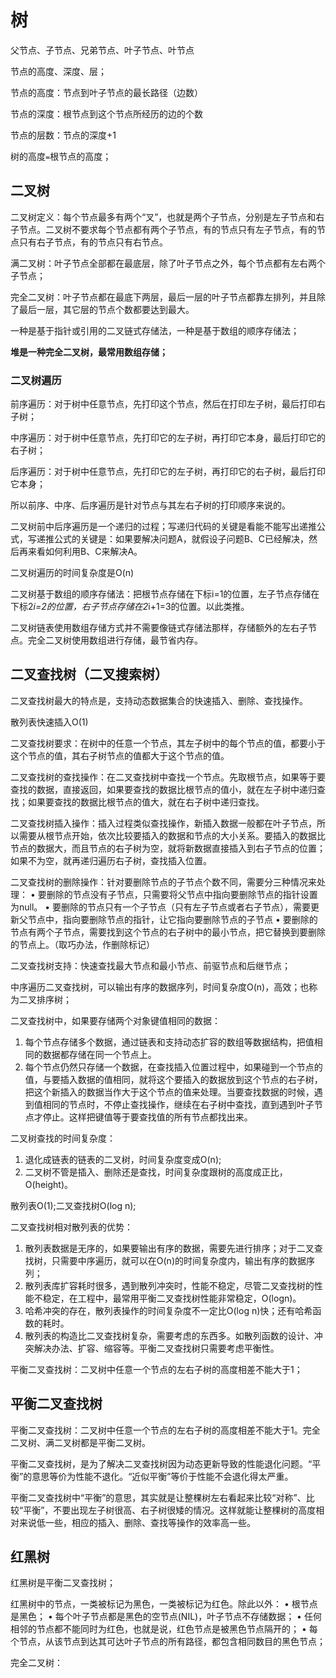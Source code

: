 # 树

父节点、子节点、兄弟节点、叶子节点、叶节点

节点的高度、深度、层；

节点的高度：节点到叶子节点的最长路径（边数）

节点的深度：根节点到这个节点所经历的边的个数

节点的层数：节点的深度+1

树的高度``=``根节点的高度；

## 二叉树

二叉树定义：每个节点最多有两个“叉”，也就是两个子节点，分别是左子节点和右子节点。二叉树不要求每个节点都有两个子节点，有的节点只有左子节点，有的节点只有右子节点，有的节点只有右节点。

满二叉树：叶子节点全部都在最底层，除了叶子节点之外，每个节点都有左右两个子节点；

完全二叉树：叶子节点都在最底下两层，最后一层的叶子节点都靠左排列，并且除了最后一层，其它层的节点个数都要达到最大。

一种是基于指针或引用的二叉链式存储法，一种是基于数组的顺序存储法；

**堆是一种完全二叉树，最常用数组存储；**

### 二叉树遍历

前序遍历：对于树中任意节点，先打印这个节点，然后在打印左子树，最后打印右子树；

中序遍历：对于树中任意节点，先打印它的左子树，再打印它本身，最后打印它的右子树；

后序遍历：对于树中任意节点，先打印它的左子树，再打印它的右子树，最后打印它本身；

所以前序、中序、后序遍历是针对节点与其左右子树的打印顺序来说的。

二叉树前中后序遍历是一个递归的过程；写递归代码的关键是看能不能写出递推公式，写递推公式的关键是：如果要解决问题A，就假设子问题B、C已经解决，然后再来看如何利用B、C来解决A。

二叉树遍历的时间复杂度是O(n)

二叉树基于数组的顺序存储法：把根节点存储在下标i=1的位置，左子节点存储在下标2*i=2的位置，右子节点存储在2*i+1=3的位置。以此类推。

二叉树链表使用数组存储方式并不需要像链式存储法那样，存储额外的左右子节点。完全二叉树使用数组进行存储，最节省内存。

## 二叉查找树（二叉搜索树）

二叉查找树最大的特点是，支持动态数据集合的快速插入、删除、查找操作。

散列表快速插入O(1)

二叉查找树要求：在树中的任意一个节点，其左子树中的每个节点的值，都要小于这个节点的值，其右子树节点的值都大于这个节点的值。

二叉查找树的查找操作：在二叉查找树中查找一个节点。先取根节点，如果等于要查找的数据，直接返回，如果要查找的数据比根节点的值小，就在左子树中递归查找；如果要查找的数据比根节点的值大，就在右子树中递归查找。

二叉查找树插入操作：插入过程类似查找操作，新插入数据一般都在叶子节点，所以需要从根节点开始，依次比较要插入的数据和节点的大小关系。要插入的数据比节点的数据大，而且节点的右子树为空，就将新数据直接插入到右子节点的位置；如果不为空，就再递归遍历右子树，查找插入位置。

二叉查找树的删除操作：针对要删除节点的子节点个数不同，需要分三种情况来处理：
 • 要删除的节点没有子节点，只需要将父节点中指向要删除节点的指针设置为null。
 • 要删除的节点只有一个子节点（只有左子节点或者右子节点），需要更新父节点中，指向要删除节点的指针，让它指向要删除节点的子节点
 • 要删除的节点有两个子节点，需要找到这个节点的右子树中的最小节点，把它替换到要删除的节点上。（取巧办法，作删除标记）

二叉查找树支持：快速查找最大节点和最小节点、前驱节点和后继节点；

中序遍历二叉查找树，可以输出有序的数据序列，时间复杂度O(n)，高效；也称为二叉排序树；

二叉查找树中，如果要存储两个对象键值相同的数据：

 1. 每个节点存储多个数据，通过链表和支持动态扩容的数组等数据结构，把值相同的数据都存储在同一个节点上。
 2. 每个节点仍然只存储一个数据，在查找插入位置过程中，如果碰到一个节点的值，与要插入数据的值相同，就将这个要插入的数据放到这个节点的右子树，把这个新插入的数据当作大于这个节点的值来处理。当要查找数据的时候，遇到值相同的节点时，不停止查找操作，继续在右子树中查找，直到遇到叶子节点才停止。这样把键值等于要查找值的所有节点都找出来。

二叉树查找的时间复杂度：

 1. 退化成链表的链表的二叉树，时间复杂度变成O(n);
 2. 二叉树不管是插入、删除还是查找，时间复杂度跟树的高度成正比，O(height)。

散列表O(1);二叉查找树O(log n);

二叉查找树相对散列表的优势：

 1. 散列表数据是无序的，如果要输出有序的数据，需要先进行排序；对于二叉查找树，只需要中序遍历，就可以在O(n)的时间复杂度内，输出有序的数据序列；
 2. 散列表库扩容耗时很多，遇到散列冲突时，性能不稳定，尽管二叉查找树的性能不稳定，在工程中，最常用平衡二叉查找树性能非常稳定，O(logn)。
 3. 哈希冲突的存在，散列表操作的时间复杂度不一定比O(log n)快；还有哈希函数的耗时。
 4. 散列表的构造比二叉查找树复杂，需要考虑的东西多。如散列函数的设计、冲突解决办法、扩容、缩容等。平衡二叉查找树只需要考虑平衡性。

平衡二叉查找树：二叉树中任意一个节点的左右子树的高度相差不能大于1；

## 平衡二叉查找树

平衡二叉查找树：二叉树中任意一个节点的左右子树的高度相差不能大于1。完全二叉树、满二叉树都是平衡二叉树。

平衡二叉查找树，是为了解决二叉查找树因为动态更新导致的性能退化问题。“平衡”的意思等价为性能不退化。“近似平衡”等价于性能不会退化得太严重。

平衡二叉查找树中“平衡”的意思，其实就是让整棵树左右看起来比较“对称”、比较“平衡”，不要出现左子树很高、右子树很矮的情况。这样就能让整棵树的高度相对来说低一些，相应的插入、删除、查找等操作的效率高一些。

## 红黑树

红黑树是平衡二叉查找树；

红黑树中的节点，一类被标记为黑色，一类被标记为红色。除此以外：
 • 根节点是黑色；
 • 每个叶子节点都是黑色的空节点(NIL)，叶子节点不存储数据；
 • 任何相邻的节点都不能同时为红色，也就是说，红色节点是被黑色节点隔开的；
 • 每个节点，从该节点到达其可达叶子节点的所有路径，都包含相同数目的黑色节点；

完全二叉树：

